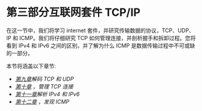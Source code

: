 # 第三部分互联网套件 TCP/IP

在这一节中，我们将学习 internet 套件，并研究传输数据的协议，TCP、UDP、IP 和 ICMP。我们将仔细研究 TCP 如何管理连接，并剖析握手和拆卸过程。您将看到 IPv4 和 IPv6 之间的区别，并了解为什么 ICMP 是数据传输过程中不可或缺的一部分。

本节将涵盖以下章节:

*   [*第九章*](B18389_09_ePub.xhtml#_idTextAnchor175)*解码 TCP 和 UDP*
*   [*第十章*](B18389_10_ePub.xhtml#_idTextAnchor194) ，*管理 TCP 连接*
*   [*第十一章*](B18389_11_ePub.xhtml#_idTextAnchor211)*解析 IPv4 和 IPv6*
*   [*第十二章*](B18389_12_ePub.xhtml#_idTextAnchor226) ，*发现 ICMP*